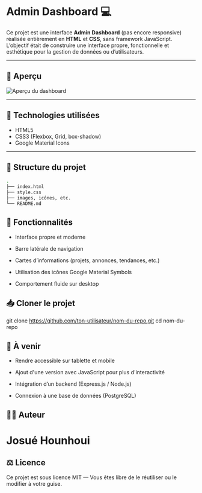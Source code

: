 # Admin Dashboard 💻

Ce projet est une interface **Admin Dashboard** (pas encore responsive) réalisée entièrement en **HTML** et **CSS**, sans framework JavaScript. L’objectif était de construire une interface propre, fonctionnelle et esthétique pour la gestion de données ou d’utilisateurs.

---

## 📸 Aperçu

![Aperçu du dashboard]()

---

## 🧰 Technologies utilisées

- HTML5
- CSS3 (Flexbox, Grid, box-shadow)
- Google Material Icons

---

## 📁 Structure du projet

```bash
.
├── index.html
├── style.css
├── images, icônes, etc.
└── README.md
```

## 🧩 Fonctionnalités
- Interface propre et moderne

- Barre latérale de navigation

- Cartes d’informations (projets, annonces, tendances, etc.)

- Utilisation des icônes Google Material Symbols

- Comportement fluide sur desktop

## 📥 Cloner le projet
git clone https://github.com/ton-utilisateur/nom-du-repo.git
cd nom-du-repo

## 📌 À venir
- Rendre accessible sur tablette et mobile

- Ajout d'une version avec JavaScript pour plus d'interactivité

- Intégration d’un backend (Express.js / Node.js)

- Connexion à une base de données (PostgreSQL)

## 🧑‍💻 Auteur
# Josué Hounhoui

## ⚖️ Licence
Ce projet est sous licence MIT — Vous êtes libre de le réutiliser ou le modifier à votre guise.
